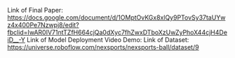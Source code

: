 Link of Final Paper: https://docs.google.com/document/d/1OMptOvKGx8xlQy9PTovSy37taUYwz4x400Pe7Nzwpj8/edit?fbclid=IwAR0IV71ntTZfH664cjQa0dXyc7fhZwxDTboXzUwZyPhoX44cjH4DeiD__-Y
Link of Model Deployment Video Demo: 
Link of Dataset: https://universe.roboflow.com/nexsports/nexsports-ball/dataset/9
